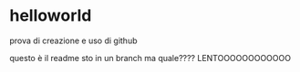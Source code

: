 helloworld
==========

prova di creazione e uso di github


questo è il readme 
sto in un branch ma quale????
LENTOOOOOOOOOOOO
